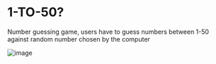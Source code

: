 # 1-TO-50?
Number guessing game, users have to guess numbers between 1-50 against random number chosen by the computer









![image](https://user-images.githubusercontent.com/76922677/175228598-783c0971-45d1-4d53-ac24-410d7ad378d8.png)
